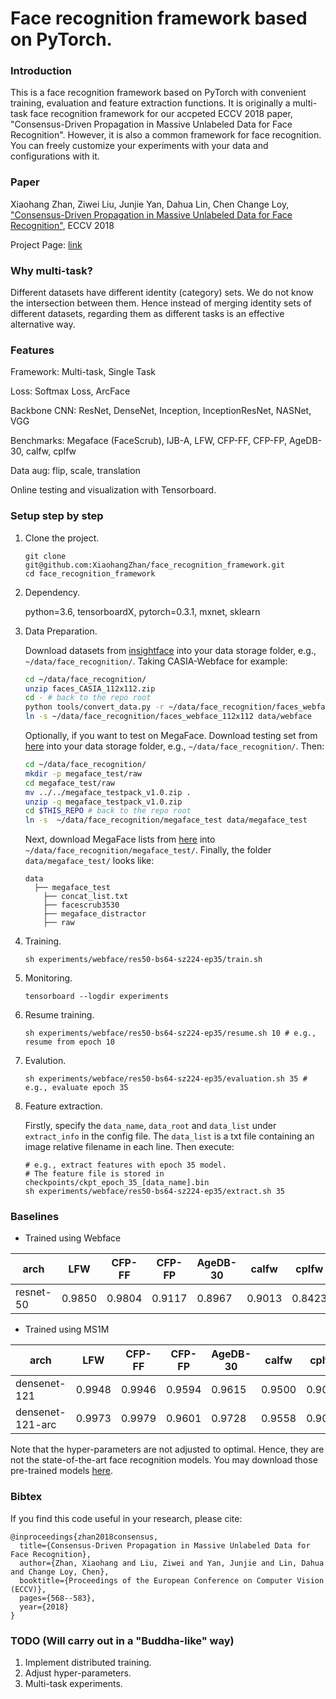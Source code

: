 # Face recognition framework based on PyTorch.


### Introduction

This is a face recognition framework based on PyTorch with convenient training, evaluation and feature extraction functions. It is originally a multi-task face recognition framework for our accpeted ECCV 2018 paper, "Consensus-Driven Propagation in Massive Unlabeled Data for Face Recognition". However, it is also a common framework for face recognition. You can freely customize your experiments with your data and configurations with it.

### Paper

Xiaohang Zhan, Ziwei Liu, Junjie Yan, Dahua Lin, Chen Change Loy, ["Consensus-Driven Propagation in Massive Unlabeled Data for Face Recognition"](http://openaccess.thecvf.com/content_ECCV_2018/papers/Xiaohang_Zhan_Consensus-Driven_Propagation_in_ECCV_2018_paper.pdf), ECCV 2018

Project Page:
[link](http://mmlab.ie.cuhk.edu.hk/projects/CDP/)

### Why multi-task?

Different datasets have different identity (category) sets. We do not know the intersection between them. Hence instead of merging identity sets of different datasets, regarding them as different tasks is an effective alternative way.

### Features

Framework: Multi-task, Single Task

Loss: Softmax Loss, ArcFace

Backbone CNN: ResNet, DenseNet, Inception, InceptionResNet, NASNet, VGG

Benchmarks: Megaface (FaceScrub), IJB-A, LFW, CFP-FF, CFP-FP, AgeDB-30, calfw, cplfw

Data aug: flip, scale, translation

Online testing and visualization with Tensorboard.

### Setup step by step

1. Clone the project.

      ```
      git clone git@github.com:XiaohangZhan/face_recognition_framework.git
      cd face_recognition_framework
      ```

2. Dependency.

    python=3.6, tensorboardX, pytorch=0.3.1, mxnet, sklearn

3. Data Preparation.

      Download datasets from [insightface](https://github.com/deepinsight/insightface/wiki/Dataset-Zoo) into your data storage folder, e.g., `~/data/face_recognition/`. Taking CASIA-Webface for example:

      ```sh
      cd ~/data/face_recognition/
      unzip faces_CASIA_112x112.zip
      cd - # back to the repo root
      python tools/convert_data.py -r ~/data/face_recognition/faces_webface_112x112 -o ~/data/face_recognition/faces_webface_112x112 # convert mxnet records into images
      ln -s ~/data/face_recognition/faces_webface_112x112 data/webface
      ```
      
      Optionally, if you want to test on MegaFace. Download testing set from [here](https://drive.google.com/open?id=1e47P-u5hS7QGHP56YcMq5DoOLl_nxlPo) into your data storage folder, e.g., `~/data/face_recognition/`. Then:
      
      ```sh
      cd ~/data/face_recognition/
      mkdir -p megaface_test/raw
      cd megaface_test/raw
      mv ../../megaface_testpack_v1.0.zip .
      unzip -q megaface_testpack_v1.0.zip
      cd $THIS_REPO # back to the repo root
      ln -s  ~/data/face_recognition/megaface_test data/megaface_test
      ```
      Next, download MegaFace lists from [here](https://drive.google.com/open?id=15ZmNT4AhRKClaHDpDxVw_fCKoli3woF8) into `~/data/face_recognition/megaface_test/`.
      Finally, the folder `data/megaface_test/` looks like:
      ```
      data
        ├── megaface_test
          ├── concat_list.txt
          ├── facescrub3530
          ├── megaface_distractor
          ├── raw
      ```

4. Training.

      ```
      sh experiments/webface/res50-bs64-sz224-ep35/train.sh
      ```

5. Monitoring.

      ```
      tensorboard --logdir experiments
      ```

6. Resume training.

      ```
      sh experiments/webface/res50-bs64-sz224-ep35/resume.sh 10 # e.g., resume from epoch 10
      ```

7. Evalution.

      ```
      sh experiments/webface/res50-bs64-sz224-ep35/evaluation.sh 35 # e.g., evaluate epoch 35
      ```

8. Feature extraction.

      Firstly, specify the `data_name`, `data_root` and `data_list` under `extract_info` in the config file. The `data_list` is a txt file containing an image relative filename in each line. Then execute:

      ```
      # e.g., extract features with epoch 35 model.
      # The feature file is stored in checkpoints/ckpt_epoch_35_[data_name].bin
      sh experiments/webface/res50-bs64-sz224-ep35/extract.sh 35 
      ```

### Baselines

* Trained using Webface

| arch      | LFW    | CFP-FF | CFP-FP | AgeDB-30 | calfw  | cplfw  |
| --------- | ------ | ------ | ------ | -------- | ------ | ------ |
| resnet-50 | 0.9850 | 0.9804 | 0.9117 | 0.8967   | 0.9013 | 0.8423 |

* Trained using MS1M

| arch             | LFW    | CFP-FF | CFP-FP | AgeDB-30 | calfw  | cplfw  | vgg2-FP | megaface |
| ---------------- | ------ | ------ | ------ | -------- | ------ | ------ | ------- | -------- |
| densenet-121     | 0.9948 | 0.9946 | 0.9594 | 0.9615   | 0.9500 | 0.9057 | 0.9418  | 0.8665   |
| densenet-121-arc | 0.9973 | 0.9979 | 0.9601 | 0.9728   | 0.9558 | 0.9063 | 0.9496  | 0.9287   |

Note that the hyper-parameters are not adjusted to optimal. Hence, they are not the state-of-the-art face recognition models.
You may download those pre-trained models [here](https://drive.google.com/open?id=1bJqhFBMkxqYsyIgWaEGOdoBkbmLBZ1zq).

### Bibtex

If you find this code useful in your research, please cite:
```
@inproceedings{zhan2018consensus,
  title={Consensus-Driven Propagation in Massive Unlabeled Data for Face Recognition},
  author={Zhan, Xiaohang and Liu, Ziwei and Yan, Junjie and Lin, Dahua and Change Loy, Chen},
  booktitle={Proceedings of the European Conference on Computer Vision (ECCV)},
  pages={568--583},
  year={2018}
}
```

### TODO (Will carry out in a "Buddha-like" way)

1. Implement distributed training.
2. Adjust hyper-parameters.
3. Multi-task experiments.
